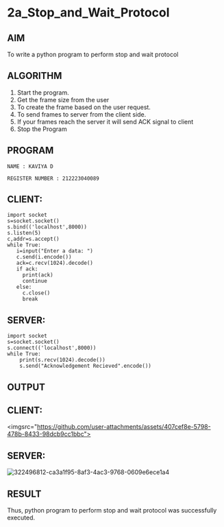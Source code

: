 # 2a_Stop_and_Wait_Protocol
## AIM 
To write a python program to perform stop and wait protocol
## ALGORITHM
1. Start the program.
2. Get the frame size from the user
3. To create the frame based on the user request.
4. To send frames to server from the client side.
5. If your frames reach the server it will send ACK signal to client
6. Stop the Program
## PROGRAM

```
NAME : KAVIYA D

REGISTER NUMBER : 212223040089
```
## CLIENT:
```
import socket
s=socket.socket()
s.bind(('localhost',8000))
s.listen(5)
c,addr=s.accept()
while True:
   i=input("Enter a data: ")
   c.send(i.encode())
   ack=c.recv(1024).decode()
   if ack:
     print(ack)
     continue
   else:
     c.close()
     break
```
## SERVER:
```
import socket
s=socket.socket()
s.connect(('localhost',8000))
while True:
    print(s.recv(1024).decode())
    s.send("Acknowledgement Recieved".encode())
```
## OUTPUT

## CLIENT:
<imgsrc="https://github.com/user-attachments/assets/407cef8e-5798-478b-8433-98dcb9cc1bbc">

## SERVER:
![322496812-ca3a1f95-8af3-4ac3-9768-0609e6ece1a4](https://github.com/user-attachments/assets/9d53700b-7beb-4204-96cb-8fb3353190e6)

## RESULT
Thus, python program to perform stop and wait protocol was successfully executed.
